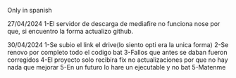 Only in spanish

27/04/2024
1-El servidor de descarga de mediafire no funciona nose por que, si encuentro la forma actualizo github.

30/04/2024
1-Se subio el link el drive(lo siento opti era la unica forma)
2-Se renovo por completo todo el codigo bat
3-Fallos que antes se daban fueron corregidos
4-El proyecto solo recibira fix no actualizaciones por que no hay nada que mejorar
5-En un futuro lo hare un ejecutable y no bat
5-Matenme
